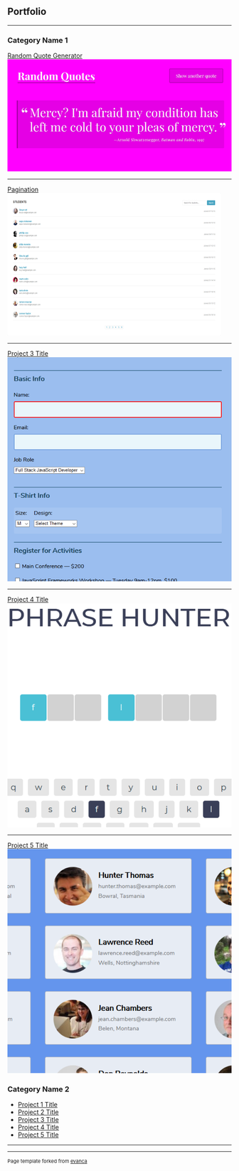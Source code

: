 ## Portfolio

---

### Category Name 1 

[Random Quote Generator](https://aaronbyrd86.github.io/random-quotes/)
<img src="images/project1_screen.png?raw=true"/>

---
[Pagination](https://aaronbyrd86.github.io/techdegree-project2/)
<img src="images/project2_screen.png?raw=true"/>

---
[Project 3 Title](https://aaronbyrd86.github.io/project3/)
<img src="images/project3_screen.png?raw=true"/>

---
[Project 4 Title](https://aaronbyrd86.github.io/techdegree-project4/)
<img src="images/project4_screen.png?raw=true"/>

---
[Project 5 Title](https://aaronbyrd86.github.io/techdegree-project5/)
<img src="images/project5_screen.png?raw=true"/>

### Category Name 2

- [Project 1 Title](http://example.com/)
- [Project 2 Title](http://example.com/)
- [Project 3 Title](http://example.com/)
- [Project 4 Title](http://example.com/)
- [Project 5 Title](http://example.com/)

---




---
<p style="font-size:11px">Page template forked from <a href="https://github.com/evanca/quick-portfolio">evanca</a></p>
<!-- Remove above link if you don't want to attibute -->
